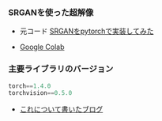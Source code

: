 ### SRGANを使った超解像

- 元コード [SRGANをpytorchで実装してみた](https://qiita.com/pacifinapacific/items/ec338a500015ae8c33fe)  

- [Google Colab](https://colab.research.google.com/drive/1r1RLPZOyq1kNRqwJg6UU4Dxfc5ABKEbK?usp=sharing)  

### 主要ライブラリのバージョン
```Python
torch==1.4.0  
torchvision==0.5.0  
```

- [これについて書いたブログ](https://zenn.dev/megane_otoko/articles/063_super_resolution)
